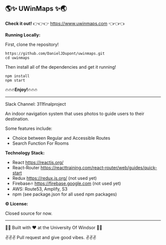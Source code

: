 ## :earth_americas::sparkles: UWinMaps :sparkles::earth_asia:

**Check it out!**
:point_right::point_right::point_right: https://www.uwinmaps.com :point_left::point_left::point_left:

**Running Locally:**

First, clone the repository!
```
https://github.com/DanielJDupont/uwinmaps.git
cd uwinmaps
```
Then install all of the dependencies and get it running!
```
npm install
npm start
```

:fire::fire::fire:**Enjoy!**:fire::fire::fire:

--------------------------------------------------


Slack Channel: 311finalproject

An indoor navigation system that uses photos to guide users to their destination.

Some features include:
- Choice between Regular and Accessible Routes
- Search Function For Rooms

**Technology Stack:**
- React https://reactjs.org/
- React-Router https://reacttraining.com/react-router/web/guides/quick-start
- Redux https://redux.js.org/ (not used yet)
- Firebase:fire: https://firebase.google.com (not used yet)
- AWS: Route53, Amplify, S3
- npm (see package.json for all used npm packages)

**:copyright: License:**

Closed source for now.

--------------------------------------------------

:tada::rose: Built with :heart: at the University Of Windsor :rose::confetti_ball:

:v::v::v: Pull request and give good vibes. :v::v::v:


